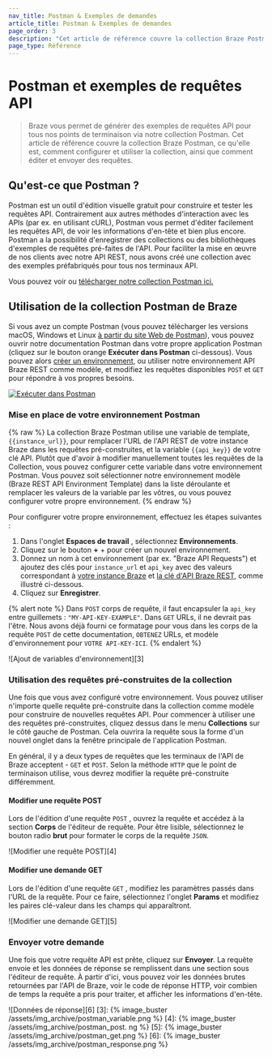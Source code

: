 ```yaml
---
nav_title: Postman & Exemples de demandes
article_title: Postman & Exemples de demandes
page_order: 3
description: "Cet article de référence couvre la collection Braze Postman, ce qu'elle est, comment configurer et utiliser la collection, ainsi que comment éditer et envoyer des requêtes."
page_type: Référence
---
```


# Postman et exemples de requêtes API

> Braze vous permet de générer des exemples de requêtes API pour tous nos points de terminaison via notre collection Postman. Cet article de référence couvre la collection Braze Postman, ce qu'elle est, comment configurer et utiliser la collection, ainsi que comment éditer et envoyer des requêtes.

## Qu'est-ce que Postman ?

Postman est un outil d'édition visuelle gratuit pour construire et tester les requêtes API. Contrairement aux autres méthodes d'interaction avec les APIs (par ex. en utilisant cURL), Postman vous permet d'éditer facilement les requêtes API, de voir les informations d'en-tête et bien plus encore. Postman a la possibilité d'enregistrer des collections ou des bibliothèques d'exemples de requêtes pré-faites de l'API. Pour faciliter la mise en œuvre de nos clients avec notre API REST, nous avons créé une collection avec des exemples préfabriqués pour tous nos terminaux API.

Vous pouvez voir ou [télécharger notre collection Postman ici.](https://www.getpostman.com/collections/29baa41d7ba930673ef0)

## Utilisation de la collection Postman de Braze

Si vous avez un compte Postman (vous pouvez télécharger les versions macOS, Windows et Linux [à partir du site Web de Postman][1]), vous pouvez ouvrir notre documentation Postman dans votre propre application Postman (cliquez sur le bouton orange **Exécuter dans Postman** ci-dessous). Vous pouvez alors [créer un environnement](#setting-up-your-postman-environment), ou utiliser notre environnement API Braze REST comme modèle, et modifiez les requêtes disponibles `POST` et `GET` pour répondre à vos propres besoins.

[![Exécuter dans Postman](https://run.pstmn.io/button.svg)](https://app.getpostman.com/run-collection/29baa41d7ba930673ef0?action=collection%2Fimport)

### Mise en place de votre environnement Postman

{% raw %}
La collection Braze Postman utilise une variable de template, `{{instance_url}}`, pour remplacer l'URL de l'API REST de votre instance Braze dans les requêtes pré-construites, et la variable `{{api_key}}` de votre clé API. Plutôt que d'avoir à modifier manuellement toutes les requêtes de la Collection, vous pouvez configurer cette variable dans votre environnement Postman. Vous pouvez soit sélectionner notre environnement modèle (Braze REST API Environment Template) dans la liste déroulante et remplacer les valeurs de la variable par les vôtres, ou vous pouvez configurer votre propre environnement.
{% endraw %}

Pour configurer votre propre environnement, effectuez les étapes suivantes :

1. Dans l'onglet **Espaces de travail** , sélectionnez **Environnements**.
2. Cliquez sur le bouton **+** + pour créer un nouvel environnement.
3. Donnez un nom à cet environnement (par ex. "Braze API Requests") et ajoutez des clés pour `instance_url` et `api_key` avec des valeurs correspondant à [votre instance Braze][7] et [la clé d'API Braze REST][8], comme illustré ci-dessous.
4. Cliquez sur **Enregistrer**.

{% alert note %}
Dans `POST` corps de requête, il faut encapsuler la `api_key` entre guillemets : `"MY-API-KEY-EXAMPLE"`. Dans `GET` URLs, il ne devrait pas l'être. Nous avons déjà fourni ce formatage pour vous dans les corps de la requête `POST` de cette documentation, `OBTENEZ` URLs, et modèle d'environnement pour `VOTRE API-KEY-ICI`.
{% endalert %}

!\[Ajout de variables d'environnement\]\[3\]

### Utilisation des requêtes pré-construites de la collection

Une fois que vous avez configuré votre environnement. Vous pouvez utiliser n'importe quelle requête pré-construite dans la collection comme modèle pour construire de nouvelles requêtes API. Pour commencer à utiliser une des requêtes pré-construites, cliquez dessus dans le menu **Collections** sur le côté gauche de Postman. Cela ouvrira la requête sous la forme d'un nouvel onglet dans la fenêtre principale de l'application Postman.

En général, il y a deux types de requêtes que les terminaux de l'API de Braze acceptent - `GET` et `POST`. Selon la méthode `HTTP` que le point de terminaison utilise, vous devrez modifier la requête pré-construite différemment.

#### Modifier une requête POST

Lors de l'édition d'une requête `POST` , ouvrez la requête et accédez à la section **Corps** de l'éditeur de requête. Pour être lisible, sélectionnez le bouton radio **brut** pour formater le corps de la requête `JSON`.

!\[Modifier une requête POST\]\[4\]

#### Modifier une demande GET

Lors de l'édition d'une requête `GET` , modifiez les paramètres passés dans l'URL de la requête. Pour ce faire, sélectionnez l'onglet **Params** et modifiez les paires clé-valeur dans les champs qui apparaîtront.

!\[Modifier une demande GET\]\[5\]

### Envoyer votre demande

Une fois que votre requête API est prête, cliquez sur **Envoyer**. La requête envoie et les données de réponse se remplissent dans une section sous l'éditeur de requête. À partir d'ici, vous pouvez voir les données brutes retournées par l'API de Braze, voir le code de réponse HTTP, voir combien de temps la requête a pris pour traiter, et afficher les informations d'en-tête.

!\[Données de réponse\]\[6\]
[3]: {% image_buster /assets/img_archive/postman_variable.png %} [4]: {% image_buster /assets/img_archive/postman_post. ng %} [5]: {% image_buster /assets/img_archive/postman_get.png %} [6]: {% image_buster /assets/img_archive/postman_response.png %}

[1]: https://www.getpostman.com
[7]: {{site.baseurl}}/developer_guide/rest_api/basics/#endpoints
[8]: {{site.baseurl}}/api/api_key/
